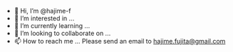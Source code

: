 - 👋 Hi, I’m @hajime-f
- 👀 I’m interested in ...
- 🌱 I’m currently learning ...
- 💞️ I’m looking to collaborate on ...
- 📫 How to reach me ... Please send an email to hajime.fujita@gmail.com

<!---
hajime-f/hajime-f is a ✨ special ✨ repository because its `README.md` (this file) appears on your GitHub profile.
You can click the Preview link to take a look at your changes.
--->
